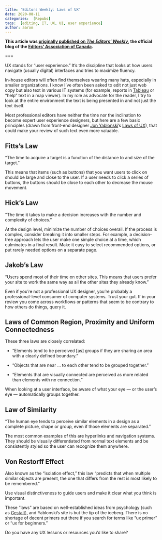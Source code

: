 ```yaml
---
title: 'Editors Weekly: Laws of UX'
date: 2020-08-11
categories:  [Repubs]
tags:  [editing, IT, UX, UI, user experience]
author: aaron
---
```


**This article was [originally published on *The Editors' Weekly*](https://blog.editors.ca/?p=6858), the official blog of the [Editors' Association of Canada](http://editors.ca).**

===

UX stands for “user experience.” It’s the discipline that looks at how users
navigate (usually digital) interfaces and tries to maximize fluency.

In-house editors will often find themselves wearing many hats, especially in
smaller organizations. I know I’ve often been asked to edit not just web copy
but also text in various IT systems (for example, reports in
[Tableau](https://www.tableau.com/) or “help” text in a map viewer). In my role
as advocate for the reader, I try to look at the entire environment the text is
being presented in and not just the text itself.

Most professional editors have neither the time nor the inclination to become
expert user experience designers, but here are a few basic principles (drawn
from front-end designer [Jon Yablonski](https://jonyablonski.com/)’s [Laws of
UX](https://lawsofux.com/)), that could make your review of such text even more
valuable.

## Fitts’s Law

“The time to acquire a target is a function of the distance to and size of the
target.”

This means that items (such as buttons) that you want users to click on should
be large and close to the user. If a user needs to click a series of buttons,
the buttons should be close to each other to decrease the mouse movement.

## Hick’s Law

“The time it takes to make a decision increases with the number and complexity
of choices.”

At the design level, minimize the number of choices overall. If the process is
complex, consider breaking it into smaller steps. For example, a decision-tree
approach lets the user make one simple choice at a time, which culminates in a
final result. Make it easy to select recommended options, or put rarely needed
options on a separate page.

## Jakob’s Law

“Users spend most of their time on other sites. This means that users prefer
your site to work the same way as all the other sites they already know.”

Even if you’re not a professional UX designer, you’re probably a
professional-level consumer of computer systems. Trust your gut. If in your
review you come across workflows or patterns that seem to be contrary to how
others do things, query it.

## Laws of Common Region, Proximity and Uniform Connectedness

These three laws are closely correlated:

-   “Elements tend to be perceived [as] groups if they are sharing an area with
    a clearly defined boundary.”

-   “Objects that are near … to each other tend to be grouped together.”

-   “Elements that are visually connected are perceived as more related than
    elements with no connection.”

When looking at a user interface, be aware of what your eye — or the user’s eye
— automatically groups together.

## Law of Similarity

“The human eye tends to perceive similar elements in a design as a complete
picture, shape or group, even if those elements are separated.”

The most common examples of this are hyperlinks and navigation systems. They
should be visually differentiated from normal text elements and be consistently
styled so the user can recognize them anywhere.

## Von Restorff Effect

Also known as the “isolation effect,” this law “predicts that when multiple
similar objects are present, the one that differs from the rest is most likely
to be remembered.”

Use visual distinctiveness to guide users and make it clear what you think is
important.

These “laws” are based on well-established ideas from psychology (such as
[Gestalt](https://en.wikipedia.org/wiki/Gestalt_psychology)), and Yablonski’s
site is but the tip of the iceberg. There is no shortage of decent primers out
there if you search for terms like “ux primer” or “ux for beginners.”

Do you have any UX lessons or resources you’d like to share?
